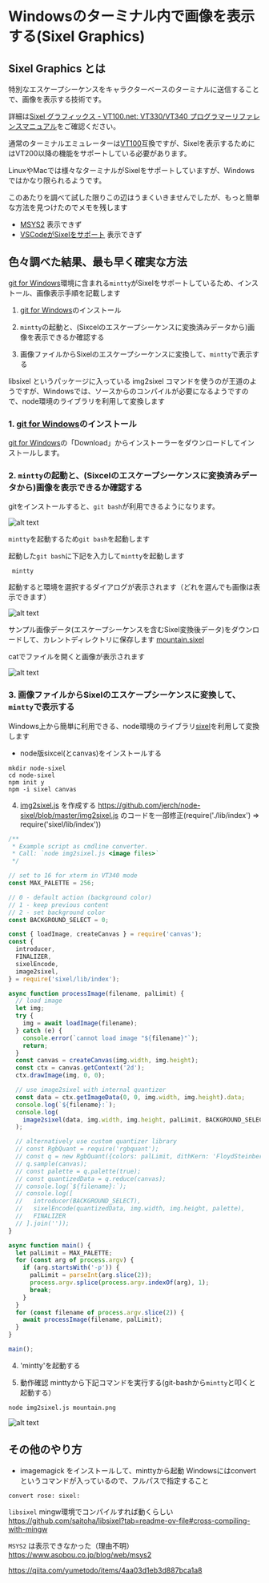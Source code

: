  # Windowsのターミナル内で画像を表示する(Sixel Graphics)

## Sixel Graphics とは
特別なエスケープシーケンスをキャラクターベースのターミナルに送信することで、画像を表示する技術です。

詳細は[Sixel グラフィックス - VT100.net: VT330/VT340 プログラマーリファレンスマニュアル](https://github.com/fumiyas/translation-ja/blob/master/vt3xx-sixel.md)をご確認ください。

通常のターミナルエミュレーターは[VT100](https://ja.wikipedia.org/wiki/VT100)互換ですが、Sixelを表示するためにはVT200以降の機能をサポートしている必要があります。

LinuxやMacでは様々なターミナルがSixelをサポートしていますが、Windowsではかなり限られるようです。

このあたりを調べて試した限りこの辺はうまくいきませんでしたが、もっと簡単な方法を見つけたのでメモを残します
* [MSYS2](https://www.msys2.org/) 表示できず
* [VSCodeがSixelをサポート](https://zenn.dev/hankei6km/articles/display-images-on-vscode-terminal) 表示できず



## 色々調べた結果、最も早く確実な方法

[git for Windows](https://gitforwindows.org/)環境に含まれる`mintty`がSixelをサポートしているため、インストール、画像表示手順を記載します

1. [git for Windows](https://gitforwindows.org/)のインストール

2. `mintty`の起動と、(Sixcelのエスケープシーケンスに変換済みデータから)画像を表示できるか確認する

3. 画像ファイルからSixelのエスケープシーケンスに変換して、`mintty`で表示する

  libsixel というパッケージに入っている img2sixel コマンドを使うのが王道のようですが、Windowsでは、ソースからのコンパイルが必要になるようですので、node環境のライブラリを利用して変換します


### 1. [git for Windows](https://gitforwindows.org/)のインストール

[git for Windows](https://gitforwindows.org/)の「Download」からインストーラーをダウンロードしてインストールします。

### 2. `mintty`の起動と、(Sixcelのエスケープシーケンスに変換済みデータから)画像を表示できるか確認する

gitをインストールすると、`git bash`が利用できるようになります。

![alt text](./image.png)

`mintty`を起動するため`git bash`を起動します

起動した`git bash`に下記を入力して`mintty`を起動します
```
 mintty
```

起動すると環境を選択するダイアログが表示されます（どれを選んでも画像は表示できます）

![alt text](./image-1.png)

サンプル画像データ(エスケープシーケンスを含むSixel変換後データ)をダウンロードして、カレントディレクトリに保存します
[mountain.sixel]()

catでファイルを開くと画像が表示されます


![alt text](./image-2.png)



### 3. 画像ファイルからSixelのエスケープシーケンスに変換して、`mintty`で表示する

Windows上から簡単に利用できる、node環境のライブラリ[sixel](https://www.npmjs.com/package/sixel)を利用して変換します

* node版sixcel(とcanvas)をインストールする

```
mkdir node-sixel
cd node-sixel
npm init y
npm -i sixel canvas
```

4. [img2sixel.js]() を作成する
https://github.com/jerch/node-sixel/blob/master/img2sixel.js
のコードを一部修正(require('./lib/index') ⇒ require('sixel/lib/index'))

```js:img2sixel.js
/**
 * Example script as cmdline converter.
 * Call: `node img2sixel.js <image files>`
 */

// set to 16 for xterm in VT340 mode
const MAX_PALETTE = 256;

// 0 - default action (background color)
// 1 - keep previous content
// 2 - set background color
const BACKGROUND_SELECT = 0;

const { loadImage, createCanvas } = require('canvas');
const {
  introducer,
  FINALIZER,
  sixelEncode,
  image2sixel,
} = require('sixel/lib/index');

async function processImage(filename, palLimit) {
  // load image
  let img;
  try {
    img = await loadImage(filename);
  } catch (e) {
    console.error(`cannot load image "${filename}"`);
    return;
  }
  const canvas = createCanvas(img.width, img.height);
  const ctx = canvas.getContext('2d');
  ctx.drawImage(img, 0, 0);

  // use image2sixel with internal quantizer
  const data = ctx.getImageData(0, 0, img.width, img.height).data;
  console.log(`${filename}:`);
  console.log(
    image2sixel(data, img.width, img.height, palLimit, BACKGROUND_SELECT)
  );

  // alternatively use custom quantizer library
  // const RgbQuant = require('rgbquant');
  // const q = new RgbQuant({colors: palLimit, dithKern: 'FloydSteinberg', dithSerp: true});
  // q.sample(canvas);
  // const palette = q.palette(true);
  // const quantizedData = q.reduce(canvas);
  // console.log(`${filename}:`);
  // console.log([
  //   introducer(BACKGROUND_SELECT),
  //   sixelEncode(quantizedData, img.width, img.height, palette),
  //   FINALIZER
  // ].join(''));
}

async function main() {
  let palLimit = MAX_PALETTE;
  for (const arg of process.argv) {
    if (arg.startsWith('-p')) {
      palLimit = parseInt(arg.slice(2));
      process.argv.splice(process.argv.indexOf(arg), 1);
      break;
    }
  }
  for (const filename of process.argv.slice(2)) {
    await processImage(filename, palLimit);
  }
}

main();

```

4. 'mintty'を起動する

5. 動作確認
minttyから下記コマンドを実行する(git-bashから`mintty`と叩くと起動する）

```
node img2sixel.js mountain.png
```

![alt text](./image-3.png)

## その他のやり方

* imagemagick をインストールして、minttyから起動
Windowsにはconvertというコマンドが入っているので、フルパスで指定すること
```
convert rose: sixel:
```

`libsixel`
mingw環境でコンパイルすれば動くらしい
https://github.com/saitoha/libsixel?tab=readme-ov-file#cross-compiling-with-mingw

`MSYS2` は表示できなかった（理由不明）
https://www.asobou.co.jp/blog/web/msys2



https://qiita.com/yumetodo/items/4aa03d1eb3d887bca1a8
